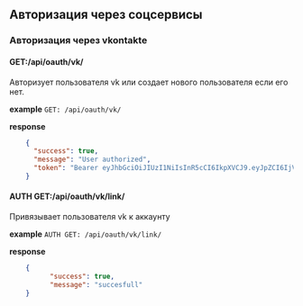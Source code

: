 ## Авторизация через соцсервисы


### Авторизация через vkontakte
#### GET:/api/oauth/vk/

Авторизует пользователя vk или создает нового пользователя если его нет.

**example** `GET: /api/oauth/vk/`

**response**
```json
    {
      "success": true,
      "message": "User authorized",
      "token": "Bearer eyJhbGciOiJIUzI1NiIsInR5cCI6IkpXVCJ9.eyJpZCI6IjVkMTA5ZDY1Y2QzMzVjNjhjYTM5OWVmMyIsInJvbGUiOiJ1c2VyIiwiaWF0IjoxNTY3MTU4MjgzLCJleHAiOjE1NjcyMDE0ODN9.ifLVySBlMxy34ykPQuRR93Hhc4DXHh4HHDeF63a-j-w"
    }
```

#### AUTH GET:/api/oauth/vk/link/

Привязывает пользователя vk к аккаунту

**example** `AUTH GET: /api/oauth/vk/link/`

**response**
```json
    {
          "success": true,
          "message": "succesfull"
    }
```

